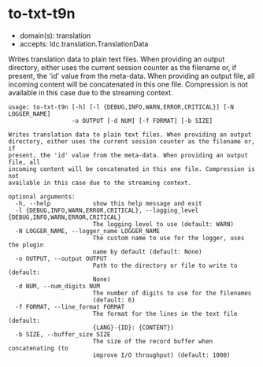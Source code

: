 # to-txt-t9n

* domain(s): translation
* accepts: ldc.translation.TranslationData

Writes translation data to plain text files.
When providing an output directory, either uses the current session counter as the filename or, if present, the 'id' value from the meta-data.
When providing an output file, all incoming content will be concatenated in this one file. Compression is not available in this case due to the streaming context.

```
usage: to-txt-t9n [-h] [-l {DEBUG,INFO,WARN,ERROR,CRITICAL}] [-N LOGGER_NAME]
                  -o OUTPUT [-d NUM] [-f FORMAT] [-b SIZE]

Writes translation data to plain text files. When providing an output
directory, either uses the current session counter as the filename or, if
present, the 'id' value from the meta-data. When providing an output file, all
incoming content will be concatenated in this one file. Compression is not
available in this case due to the streaming context.

optional arguments:
  -h, --help            show this help message and exit
  -l {DEBUG,INFO,WARN,ERROR,CRITICAL}, --logging_level {DEBUG,INFO,WARN,ERROR,CRITICAL}
                        The logging level to use (default: WARN)
  -N LOGGER_NAME, --logger_name LOGGER_NAME
                        The custom name to use for the logger, uses the plugin
                        name by default (default: None)
  -o OUTPUT, --output OUTPUT
                        Path to the directory or file to write to (default:
                        None)
  -d NUM, --num_digits NUM
                        The number of digits to use for the filenames
                        (default: 6)
  -f FORMAT, --line_format FORMAT
                        The format for the lines in the text file (default:
                        {LANG}-{ID}: {CONTENT})
  -b SIZE, --buffer_size SIZE
                        The size of the record buffer when concatenating (to
                        improve I/O throughput) (default: 1000)
```
